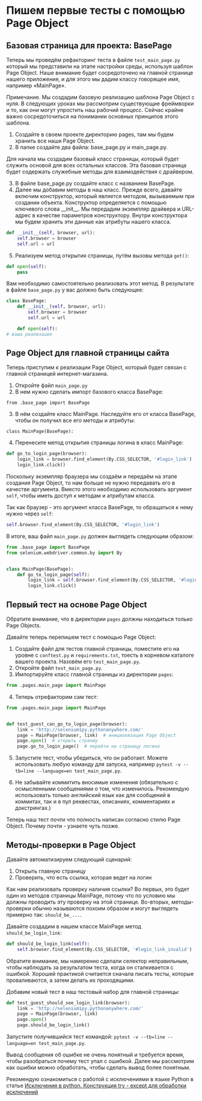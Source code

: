 # Пишем первые тесты с помощью Page Object

## Базовая страница для проекта: BasePage

Теперь мы проведём рефакторинг теста в файле `test_main_page.py` который мы представили
на этапе настройки среды, используя шаблон Page Object.
Наше внимание будет сосредоточено на главной странице нашего приложения, и для этого мы дадим
классу говорящее имя, например «MainPage».

Примечание. Мы создадим базовую реализацию шаблона Page Object с нуля. В следующих уроках мы
рассмотрим существующие фреймворки и то, как они могут упростить наш рабочий процесс. Сейчас крайне важно
сосредоточиться на понимании основных принципов этого шаблона.

1. Создайте в своем проекте директорию pages, там мы будем хранить все наши Page Object.
2. В папке создайте два файла: base_page.py и main_page.py.

Для начала мы создадим базовый класс страницы, который будет служить основой для всех остальных классов. Эта базовая
страница будет содержать служебные методы для взаимодействия с драйвером.

3. В файле base_page.py создайте класс с названием BasePage.
4. Далее мы добавим методы в наш класс. Прежде всего, давайте включим конструктор, который является методом, вызываемым
   при создании объекта. Конструктор определяется с помощью ключевого слова \_\_init__. Мы передадим экземпляр драйвера
   и URL-адрес в качестве параметров конструктору. Внутри конструктора мы будем хранить эти данные как атрибуты нашего
   класса.

```python
def __init__(self, browser, url):
    self.browser = browser
    self.url = url

```

5. Реализуем метод открытия страницы, путём вызовы метода `get()`:

```python
def open(self):
    pass

```

Вам необходимо самостоятельно реализовать этот метод. В результате в файле `base_page.py` у вас должно быть следующее:

```python
class BasePage:
    def __init__(self, browser, url):
        self.browser = browser
        self.url = url

    def open(self):
# ваша реализация

```

## Page Object для главной страницы сайта

Теперь приступим к реализации Page Object, который будет связан с главной страницей интернет-магазина.

1. Откройте файл `main_page.py`
2. В нем нужно сделать импорт базового класса BasePage:

`from .base_page import BasePage`

3. В нём создайте класс MainPage. Наследуйте его от класса BasePage, чтобы он получил все его методы и атрибуты:

`class MainPage(BasePage):`

4. Перенесите метод открытия страницы логина в класс MainPage:

```python
def go_to_login_page(browser):
    login_link = browser.find_element(By.CSS_SELECTOR, '#login_link')
    login_link.click()

```

Поскольку экземпляр браузера мы создаём и передаём на этапе создания Page Object, то нам больше не нужно передавать его
в качестве аргумента. Вместо этого необходимо использовать аргумент `self`, чтобы иметь доступ к методам и атрибутам
класса.

Так как браузер - это аргумент класса BasePage, то обращаться к нему нужно
через `self`:

```python
self.browser.find_element(By.CSS_SELECTOR, '#login_link')

```

В итоге, ваш файл `main_page.py` должен выглядеть следующим образом:

```python
from .base_page import BasePage
from selenium.webdriver.common.by import By


class MainPage(BasePage):
    def go_to_login_page(self):
        login_link = self.browser.find_element(By.CSS_SELECTOR, '#login_link')
        login_link.click()

```

## Первый тест на основе Page Object

Обратите внимание, что в директории `pages` должны находиться только Page Objects.

Давайте теперь перепишем тест с помощью Page Object:

1. Создайте файл для тестов главной страницы, поместите его на уровне с `conftest.py` и `requirements.txt`, тоесть в
   корневом каталоге вашего проекта. Назовём его `test_main_page.py`.
2. Откройте файл `test_main_page.py`.
3. Импортируйте класс главной страницы из директории `pages`:

```python
from .pages.main_page import MainPage

```

4. Теперь отрефакторим сам тест:

```python
from .pages.main_page import MainPage


def test_guest_can_go_to_login_page(browser):
    link = 'http://selenium1py.pythonanywhere.com/'
    page = MainPage(browser, link)  # инициализация Page Object
    page.open()  # открыть страниу
    page.go_to_login_page()  # перейти на страницу логина

```

5. Запустите тест, чтобы убедиться, что он работает. Можете использовать любую команду для запуска,
   например `pytest -v --tb=line --language=en test_main_page.py`.

6. Не забывайте коммитить вносимые изменения (обязательно с осмысленными сообщениями о том, что изменилось. Рекомендую
   использовать только английский язык как для сообщений в коммитах, так и в пул реквестах, описаниях, комментариях и
   докстрингах.)

Теперь наш тест почти что полность написан согласно стилю Page Object. Почему почти - узнаете чуть позже.

## Методы-проверки в Page Object

Давайте автоматизируем следующий сценарий:

1. Открыть главную страницу
2. Проверить, что есть ссылка, которая ведет на логин

Как нам реализовать проверку наличия ссылки? Во первых, это будет один из методов страницы MainPage, потому что по
условию мы должны проводить эту проверку на этой странице. Во-вторых, методы-проверки обычно называются похоим образом и
могут выглядеть примерно так: `should_be_...`.

Давайте создадим в нашем классе MainPage метод `should_be_login_link`:

```python
def should_be_login_link(self):
    self.browser.find_element(By.CSS_SELECTOR, '#login_link_invalid')

```

Обратите внимание, мы намеренно сделали селектор неправильным, чтобы наблюдать за результатом теста, когда он
сталкивается с ошибкой. Хорошей практикой считается сначала писать тесты, которые проваливаются, а затем делать их
проходящими.

Добавим новый тест в наш тестовый набор для главной страницы:

```python
def test_guest_should_see_login_link(browser):
    link = 'http://selenium1py.pythonanywhere.com/'
    page = MainPage(browser, link)
    page.open()
    page.should_be_login_link()

```

Запустите получившийся тест командой: `pytest -v --tb=line --language=en test_main_page.py`.

Вывод сообщения об ошибке не очень понятный и требуется время, чтобы разобраться почему тест упал с ошибкой. Далее мы
рассмотрим как ошибки можно обработать, чтобы сделать вывод более понятным.

Рекомендую ознакомиться с работой с исключениями в языке Python в статье
[Исключения в python. Конструкция try - except для обработки исключений](https://pythonworld.ru/tipy-dannyx-v-python/isklyucheniya-v-python-konstrukciya-try-except-dlya-obrabotki-isklyuchenij.html)


